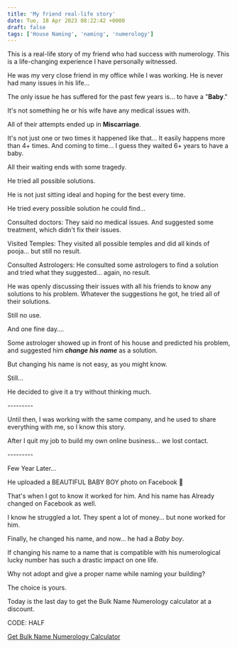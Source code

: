 ```yaml
---
title: 'My friend real-life story'
date: Tue, 18 Apr 2023 08:22:42 +0000
draft: false
tags: ['House Naming', 'naming', 'numerology']
---
```


This is a real-life story of my friend who had success with numerology. This is a life-changing experience I have personally witnessed. 

He was my very close friend in my office while I was working. He is never had many issues in his life…

The only issue he has suffered for the past few years is… to have a "**Baby**." 

It's not something he or his wife have any medical issues with. 

All of their attempts ended up in **Miscarriage**. 

It's not just one or two times it happened like that… It easily happens more than 4+ times. And coming to time... I guess they waited 6+ years to have a baby.

All their waiting ends with some tragedy.

He tried all possible solutions.

He is not just sitting ideal and hoping for the best every time.

He tried every possible solution he could find…

Consulted doctors: They said no medical issues. And suggested some treatment, which didn't fix their issues.

Visited Temples: They visited all possible temples and did all kinds of pooja… but still no result.

Consulted Astrologers: He consulted some astrologers to find a solution and tried what they suggested… again, no result.

He was openly discussing their issues with all his friends to know any solutions to his problem. Whatever the suggestions he got, he tried all of their solutions.

Still no use.

And one fine day….

Some astrologer showed up in front of his house and predicted his problem, and suggested him **_change his name_** as a solution. 

But changing his name is not easy, as you might know.

Still…

He decided to give it a try without thinking much. 

\---------

Until then, I was working with the same company, and he used to share everything with me, so I know this story.

After I quit my job to build my own online business… we lost contact. 

\---------

Few Year Later…

He uploaded a BEAUTIFUL BABY BOY photo on Facebook 👶

That's when I got to know it worked for him. And his name has Already changed on Facebook as well.

I know he struggled a lot. They spent a lot of money… but none worked for him.

Finally, he changed his name, and now… he had a _Baby boy_.

If changing his name to a name that is compatible with his numerological lucky number has such a drastic impact on one life. 

Why not adopt and give a proper name while naming your building?

The choice is yours.

Today is the last day to get the Bulk Name Numerology calculator at a discount.

CODE: HALF 

[Get Bulk Name Numerology Calculator](https://houseconstructionguide.com/bulk-name-numerology-calculator/)